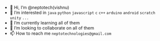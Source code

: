 - 👋 Hi, I’m @neptotech(vishnu)
- 👀 I’m interested in `java` `python` `javascript` `c` `c++` `arduino` `android` `scratch` `unity` `...`
- 🌱 I’m currently learning all of them
- 💞️ I’m looking to collaborate on all of them
- 📫 How to reach me `neptotechnologies@gmail.com`

<!---
neptotech/neptotech is a ✨ special ✨ repository because its `README.md` (this file) appears on your GitHub profile.
You can click the Preview link to take a look at your changes.
--->

